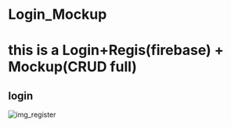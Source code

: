 # Login_Mockup
# this is a Login+Regis(firebase) + Mockup(CRUD full)

## login

![img_register](https://user-images.githubusercontent.com/66524011/101991613-92502980-3ce0-11eb-9304-65c435ca60ed.PNG)
